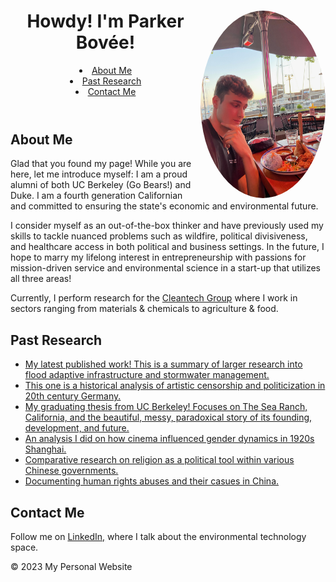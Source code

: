 <!DOCTYPE html>
<html>
  <head>
    <meta charset="UTF-8">
    <meta name="viewport" content="width=device-width, initial-scale=1.0">
  </head>
  <body>
    <header>
      <img src="IMG_2441.jpg" alt="Me and a tasty dinner!" align="right" width="200" height="300" style="border-radius: 50%;" "border: 5px solid white;"
			"box-shadow: 0 0 5px black;">
      <h1>Howdy! I'm Parker Bovée!</h1>
      <nav>
        <li><a href="#about-me">About Me</a></li>
          <li><a href="#past-research">Past Research</a></li>
          <li><a href="#contact-me">Contact Me</a></li>
        </ul>
      </nav>
    </header>
    <main>
      <section id="about-me">
        <h2>About Me</h2>
        <p>Glad that you found my page! While you are here, let me introduce myself: I am a proud alumni of both UC Berkeley (Go Bears!) and Duke. I am a fourth generation Californian and committed to ensuring the state's economic and environmental future. </p>I consider myself as an out-of-the-box thinker and have previously used my skills to tackle nuanced problems such as wildfire, political divisiveness, and healthcare access in both political and business settings. In the future, I hope to marry my lifelong interest in entrepreneurship with passions for mission-driven service and environmental science in a start-up that utilizes all three areas! </p>Currently, I perform research for the <a href="https://www.cleantech.com/">Cleantech Group</a> where I work in sectors ranging from materials & chemicals to agriculture & food.
        </p>
      </section>
      <section id="past-research">
        <h2>Past Research</h2>
        <ul>
          <li><a href="https://www.cleantech.com/proactive-stormwater-management-and-flood-resilience/">My latest published work! This is a summary of larger research into flood adaptive infrastructure and stormwater management.</a></li>          
          <li><a href="https://undergradjournal.history.ucsb.edu/wp-content/uploads/2022/12/1.-Complete-Fall-2022-Issue.Final_.pdf">This one is a historical analysis of artistic censorship and politicization in 20th century Germany.</a></li>
          <li><a href="https://docs.google.com/document/d/15nrPh3QQm16GvBhbxCXoy6qWOEYliGbk7BKhX-Jt74M/edit">My graduating thesis from UC Berkeley! Focuses on The Sea Ranch, California, and the beautiful, messy, paradoxical story of its founding, development, and future.</a></li>
          <li><a href="https://escholarship.org/uc/item/387259rn">An analysis I did on how cinema influenced gender dynamics in 1920s Shanghai.</a></li>
          <li><a href="https://digitalcommons.georgiasouthern.edu/aujh/vol10/iss1/6/">Comparative research on religion as a political tool within various Chinese governments.</a></li>
          <li><a href="https://www.ocf.berkeley.edu/~rics/?p=656">Documenting human rights abuses and their casues in China.</a></li>
        </ul>
      </section>
      <section id="contact-me">
        <h2>Contact Me</h2>
        <p>Follow me on <a href="https://www.linkedin.com/in/parker-j-bovee/">LinkedIn,</a> where I talk about the environmental technology space.</p>
      </section>
    </main>
    <footer>
      <p>&copy; 2023 My Personal Website</p>
    </footer>
  </body>
</html>
